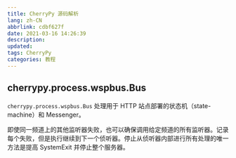 ```yaml
---
title: CherryPy 源码解析
lang: zh-CN
abbrlink: cdbf627f
date: 2021-03-16 14:26:39
description:
updated:
tags: CherryPy
categories: 教程
---
```


## cherrypy.process.wspbus.Bus

`cherrypy.process.wspbus.Bus` 处理用于 HTTP 站点部署的状态机（state-machine）和 Messenger。

即使同一频道上的其他监听器失败，也可以确保调用给定频道的所有监听器。记录每个失败，但是执行继续到下一个侦听器。停止从侦听器内部进行所有处理的唯一方法是提高 SystemExit 并停止整个服务器。